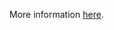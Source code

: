 More information [here](https://docs.bridgecrew.io/docs/ensure-storage-logging-is-enabled-for-blob-service-for-read-requests).
